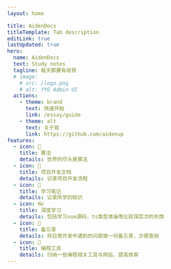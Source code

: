 ```yaml
---
layout: home

title: AidenDocs
titleTemplate: Tab description
editLink: true
lastUpdated: true
hero:
  name: AidenDocs
  text: Study notes
  tagline: 每天都要有收获
  # image:
    # src: /logo.png
    # alt: YYG Admin UI
  actions:
    - theme: brand
      text: 快速开始
      link: /essay/guide
    - theme: alt
      text: 关于我
      link: https://github.com/aidenup
features:
  - icon: 🔨
    title: 算法
    details: 世界的尽头是算法
  - icon: 📖
    title: 项目开发文档
    details: 记录项目开发流程
  - icon: 📒
    title: 学习笔记
    details: 记录所学的知识
  - icon: 👓
    title: 深度学习
    details: 包括学习vue源码，ts类型体操等比较深层次的东西
  - icon: 📝
    title: 备忘录
    details: 将日常开发中遇到的问题做一份备忘录，方便查阅
  - icon: 🔧
    title: 编程工具
    details: 归纳一些编程相关工具与网站，提高效率
---
```



